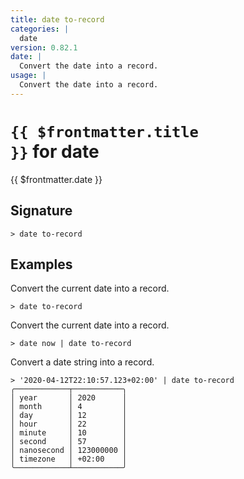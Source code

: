 ```yaml
---
title: date to-record
categories: |
  date
version: 0.82.1
date: |
  Convert the date into a record.
usage: |
  Convert the date into a record.
---
```


# <code>{{ $frontmatter.title }}</code> for date

<div class='command-title'>{{ $frontmatter.date }}</div>

## Signature

```> date to-record ```

## Examples

Convert the current date into a record.
```shell
> date to-record

```

Convert the current date into a record.
```shell
> date now | date to-record

```

Convert a date string into a record.
```shell
> '2020-04-12T22:10:57.123+02:00' | date to-record
╭────────────┬───────────╮
│ year       │ 2020      │
│ month      │ 4         │
│ day        │ 12        │
│ hour       │ 22        │
│ minute     │ 10        │
│ second     │ 57        │
│ nanosecond │ 123000000 │
│ timezone   │ +02:00    │
╰────────────┴───────────╯
```

